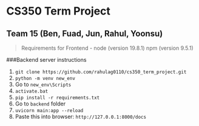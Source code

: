 # CS350 Term Project
## Team 15 (Ben, Fuad, Jun, Rahul, Yoonsu)
>Requirements for Frontend - node (version 19.8.1) npm (version 9.5.1)

###Backend server instructions
1. `git clone https://github.com/rahulag0110/cs350_term_project.git` 
2. `python -m venv new_env`
3. Go to `new_env\Scripts`
4. `activate.bat`
5. `pip install -r requirements.txt`
6. Go to `backend` folder
7. `uvicorn main:app --reload`
8. Paste this into browser: `http://127.0.0.1:8000/docs`